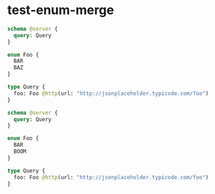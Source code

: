 # test-enum-merge

```graphql @schema
schema @server {
  query: Query
}

enum Foo {
  BAR
  BAZ
}

type Query {
  foo: Foo @http(url: "http://jsonplaceholder.typicode.com/foo")
}
```

```graphql @schema
schema @server {
  query: Query
}

enum Foo {
  BAR
  BOOM
}

type Query {
  foo: Foo @http(url: "http://jsonplaceholder.typicode.com/foo")
}
```
